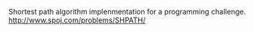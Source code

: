 Shortest path algorithm implenmentation for a programming challenge.
http://www.spoj.com/problems/SHPATH/